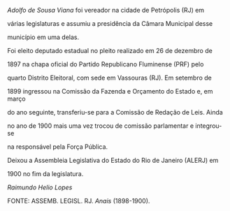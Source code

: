 

*Adolfo de Sousa Viana* foi vereador na cidade de Petrópolis (RJ) em

várias legislaturas e assumiu a presidência da Câmara Municipal desse

município em uma delas.



Foi eleito deputado estadual no pleito realizado em 26 de dezembro de

1897 na chapa oficial do Partido Republicano Fluminense (PRF) pelo

quarto Distrito Eleitoral, com sede em Vassouras (RJ). Em setembro de

1899 ingressou na Comissão da Fazenda e Orçamento do Estado e, em março

do ano seguinte, transferiu-se para a Comissão de Redação de Leis. Ainda

no ano de 1900 mais uma vez trocou de comissão parlamentar e integrou-se

na responsável pela Força Pública.



Deixou a Assembleia Legislativa do Estado do Rio de Janeiro (ALERJ) em

1900 no fim da legislatura.



*Raimundo Helio Lopes*



FONTE: ASSEMB. LEGISL. RJ. *Anais* (1898-1900).

